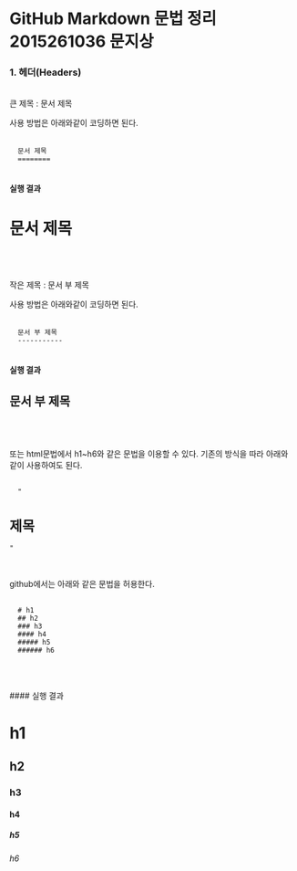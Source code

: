 # GitHub Markdown 문법 정리  2015261036 문지상

### 1. 헤더(Headers)
<br>
큰 제목 : 문서 제목<br>

사용 방법은 아래와같이 코딩하면 된다.
<pre>
  <code>
  문서 제목
  ======== 
  </code>
</pre>

#### 실행 결과

문서 제목
========
<br>
<br>
<br>
작은 제목 : 문서 부 제목<br>

사용 방법은 아래와같이 코딩하면 된다.
<pre>
  <code>
  문서 부 제목
  ----------- 
  </code>
</pre>

#### 실행 결과

문서 부 제목
-----------
<br>
<br>
<br>
또는 html문법에서 h1~h6와 같은 문법을 이용할 수 있다. 기존의 방식을 따라 아래와 같이 사용하여도 된다.
<pre>
  <code>
  "<h1>제목</h1>"
  </code>
</pre>
<br>
github에서는 아래와 같은 문법을 허용한다.
<pre>
  <code>
  # h1
  ## h2
  ### h3
  #### h4
  ##### h5
  ###### h6
  </code>
</pre>
<br>
<br>
#### 실행 결과

# h1

## h2

### h3

#### h4

##### h5

###### h6

